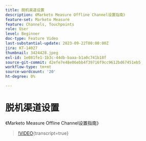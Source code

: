 ```yaml
---
title: 脱机渠道设置
description: 《Marketo Measure Offline Channel设置指南》
feature-set: Marketo Measure
feature: Channels, Touchpoints
role: User
level: Beginner
doc-type: Feature Video
last-substantial-update: 2023-09-22T00:00:00Z
jira: KT-14027
thumbnail: 3424428.jpeg
exl-id: 1e081fe1-1b3c-44db-baaa-b1a0c741b18f
source-git-commit: d2efe7e48e06ebb4f39716f9cc9612bd67451eb5
workflow-type: tm+mt
source-wordcount: '20'
ht-degree: 0%

---
```


# 脱机渠道设置

《Marketo Measure Offline Channel设置指南》

>[!VIDEO](https://video.tv.adobe.com/v/3454623/?learn=on&captions=chi_hans){transcript=true}

